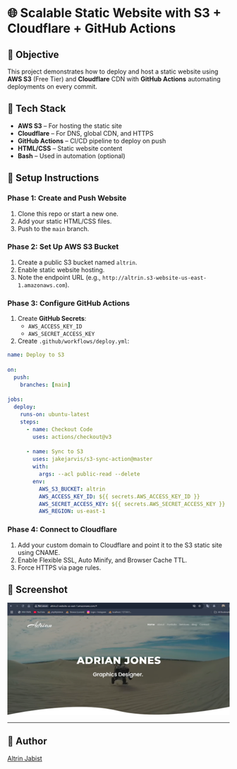 # 🌐 Scalable Static Website with S3 + Cloudflare + GitHub Actions

## 🚀 Objective
This project demonstrates how to deploy and host a static website using **AWS S3** (Free Tier) and **Cloudflare** CDN with **GitHub Actions** automating deployments on every commit.

## 🧰 Tech Stack
- **AWS S3** – For hosting the static site
- **Cloudflare** – For DNS, global CDN, and HTTPS
- **GitHub Actions** – CI/CD pipeline to deploy on push
- **HTML/CSS** – Static website content
- **Bash** – Used in automation (optional)


## 🔧 Setup Instructions

### Phase 1: Create and Push Website
1. Clone this repo or start a new one.
2. Add your static HTML/CSS files.
3. Push to the `main` branch.

### Phase 2: Set Up AWS S3 Bucket
1. Create a public S3 bucket named `altrin`.
2. Enable static website hosting.
3. Note the endpoint URL (e.g., `http://altrin.s3-website-us-east-1.amazonaws.com`).

### Phase 3: Configure GitHub Actions
1. Create **GitHub Secrets**:
   - `AWS_ACCESS_KEY_ID`
   - `AWS_SECRET_ACCESS_KEY`
2. Create `.github/workflows/deploy.yml`:
```yaml
name: Deploy to S3

on:
  push:
    branches: [main]

jobs:
  deploy:
    runs-on: ubuntu-latest
    steps:
      - name: Checkout Code
        uses: actions/checkout@v3

      - name: Sync to S3
        uses: jakejarvis/s3-sync-action@master
        with:
          args: --acl public-read --delete
        env:
          AWS_S3_BUCKET: altrin
          AWS_ACCESS_KEY_ID: ${{ secrets.AWS_ACCESS_KEY_ID }}
          AWS_SECRET_ACCESS_KEY: ${{ secrets.AWS_SECRET_ACCESS_KEY }}
          AWS_REGION: us-east-1
```
### Phase 4: Connect to Cloudflare
1. Add your custom domain to Cloudflare and point it to the S3 static site using CNAME.
2. Enable Flexible SSL, Auto Minify, and Browser Cache TTL.
3. Force HTTPS via page rules.


## 📸 Screenshot

![App Screenshot](screenshot.png)

---

## 🙌 Author

[Altrin Jabist](https://github.com/AltrinJabist)
